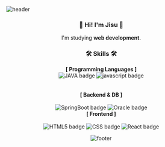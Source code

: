 ![header](https://capsule-render.vercel.app/api?type=waving&color=0:78BB7B,100:30B2A2&height=170&section=header&text=Ji%20su&fontSize=30&fontColor=ffffff&animation=fadeIn&fontAlignY=25&desc=Thank%20you%20for%20your%20visiting&descAlignY=45&&descSize=15)

<div align="center">
  
### :wave: Hi! I'm Jisu :wave:
I'm studying **web development**. <br>

### 🛠️ Skills 🛠️
**[ Programming Languages ]**<br>
![JAVA badge](https://img.shields.io/badge/-JAVA-%23F7DF1E?style=flat-square&logo=Java&logoColor=white&color=007396)
![javascript badge](https://img.shields.io/badge/-JAVASCRIPT-%23F7DF1E?style=flat-square&logo=JavaScript&logoColor=black)
<br><br><br>
**[ Backend & DB ]**<br><br>
![SpringBoot badge](https://img.shields.io/badge/-SpringBoot-%23F7DF1E?style=flat-square&logo=SpringBoot&logoColor=white&color=6DB33F)
![Oracle badge](https://img.shields.io/badge/-Oracle-%23F7DF1E?style=flat-square&logo=Oracle&logoColor=white&color=F80000)
<br>
**[ Frontend ]**<br><br>
![HTML5 badge](https://img.shields.io/badge/-HTML5-%23F7DF1E?style=flat-square&logo=HTML5&logoColor=white&color=E34F26)
![CSS badge](https://img.shields.io/badge/-CSS3-%23F7DF1E?style=flat-square&logo=CSS3&logoColor=white&color=1572B6)
![React badge](https://img.shields.io/badge/-REACT-%23F7DF1E?style=flat-square&logo=React&logoColor=black&color=61DAFB)<br>



<div align="center">

</div>

![footer](https://capsule-render.vercel.app/api?section=footer&type=waving&color=0:78BB7B,100:30B2A2)

